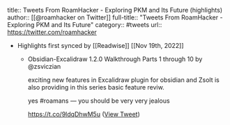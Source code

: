 title:: Tweets From RoamHacker - Exploring PKM and Its Future (highlights)
author:: [[@roamhacker on Twitter]]
full-title:: "Tweets From RoamHacker - Exploring PKM and Its Future"
category:: #tweets
url:: https://twitter.com/roamhacker

- Highlights first synced by [[Readwise]] [[Nov 19th, 2022]]
	- Obsidian-Excalidraw 1.2.0 Walkthrough Parts 1 through 10 by @zsviczian 
	  
	  exciting new features in Excalidraw plugin for obsidian and Zsolt is also providing in this series basic feature reviw.
	  
	  yes #roamans — you should be very very jealous
	  
	  https://t.co/9ldqDhwM5u ([View Tweet](https://twitter.com/roamhacker/status/1414101690282807296))